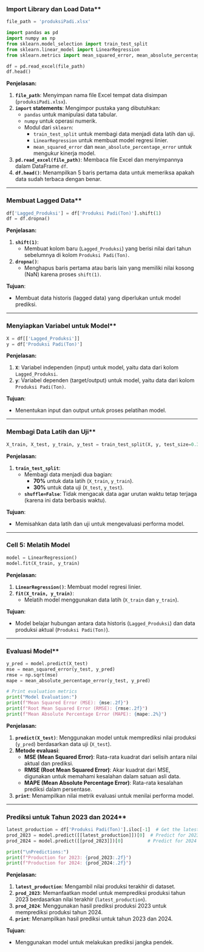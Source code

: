 ### Import Library dan Load Data**
```python
file_path = 'produksiPadi.xlsx'

import pandas as pd
import numpy as np
from sklearn.model_selection import train_test_split
from sklearn.linear_model import LinearRegression
from sklearn.metrics import mean_squared_error, mean_absolute_percentage_error 

df = pd.read_excel(file_path)
df.head()
```

**Penjelasan:**
1. **`file_path`**: Menyimpan nama file Excel tempat data disimpan (`produksiPadi.xlsx`).
2. **`import` statements**: Mengimpor pustaka yang dibutuhkan:
   - `pandas` untuk manipulasi data tabular.
   - `numpy` untuk operasi numerik.
   - Modul dari `sklearn`:
     - `train_test_split` untuk membagi data menjadi data latih dan uji.
     - `LinearRegression` untuk membuat model regresi linier.
     - `mean_squared_error` dan `mean_absolute_percentage_error` untuk mengukur kinerja model.
3. **`pd.read_excel(file_path)`**: Membaca file Excel dan menyimpannya dalam DataFrame `df`.
4. **`df.head()`**: Menampilkan 5 baris pertama data untuk memeriksa apakah data sudah terbaca dengan benar.

---

### Membuat Lagged Data**
```python
df['Lagged_Produksi'] = df['Produksi Padi(Ton)'].shift(1)
df = df.dropna()  
```

**Penjelasan:**
1. **`shift(1)`**:
   - Membuat kolom baru (`Lagged_Produksi`) yang berisi nilai dari tahun sebelumnya di kolom `Produksi Padi(Ton)`.
2. **`dropna()`**:
   - Menghapus baris pertama atau baris lain yang memiliki nilai kosong (NaN) karena proses `shift(1)`.

**Tujuan**:
- Membuat data historis (lagged data) yang diperlukan untuk model prediksi.

---

### Menyiapkan Variabel untuk Model**
```python
X = df[['Lagged_Produksi']]   
y = df['Produksi Padi(Ton)'] 
```

**Penjelasan:**
1. **`X`**: Variabel independen (input) untuk model, yaitu data dari kolom `Lagged_Produksi`.
2. **`y`**: Variabel dependen (target/output) untuk model, yaitu data dari kolom `Produksi Padi(Ton)`.

**Tujuan**:
- Menentukan input dan output untuk proses pelatihan model.

---

### Membagi Data Latih dan Uji**
```python
X_train, X_test, y_train, y_test = train_test_split(X, y, test_size=0.3,  random_state=42, shuffle=False)
```

**Penjelasan:**
1. **`train_test_split`**:
   - Membagi data menjadi dua bagian: 
     - **70%** untuk data latih (`X_train`, `y_train`).
     - **30%** untuk data uji (`X_test`, `y_test`).
   - **`shuffle=False`**: Tidak mengacak data agar urutan waktu tetap terjaga (karena ini data berbasis waktu).

**Tujuan**:
- Memisahkan data latih dan uji untuk mengevaluasi performa model.

---

### **Cell 5: Melatih Model**
```python
model = LinearRegression()
model.fit(X_train, y_train)
```

**Penjelasan:**
1. **`LinearRegression()`**: Membuat model regresi linier.
2. **`fit(X_train, y_train)`**:
   - Melatih model menggunakan data latih (`X_train` dan `y_train`).

**Tujuan**:
- Model belajar hubungan antara data historis (`Lagged_Produksi`) dan data produksi aktual (`Produksi Padi(Ton)`).

---

### Evaluasi Model**
```python
y_pred = model.predict(X_test)
mse = mean_squared_error(y_test, y_pred)
rmse = np.sqrt(mse)
mape = mean_absolute_percentage_error(y_test, y_pred)

# Print evaluation metrics
print("Model Evaluation:")
print(f"Mean Squared Error (MSE): {mse:.2f}")
print(f"Root Mean Squared Error (RMSE): {rmse:.2f}")
print(f"Mean Absolute Percentage Error (MAPE): {mape:.2%}")
```

**Penjelasan:**
1. **`predict(X_test)`**: Menggunakan model untuk memprediksi nilai produksi (`y_pred`) berdasarkan data uji (`X_test`).
2. **Metode evaluasi**:
   - **MSE (Mean Squared Error)**: Rata-rata kuadrat dari selisih antara nilai aktual dan prediksi.
   - **RMSE (Root Mean Squared Error)**: Akar kuadrat dari MSE, digunakan untuk memahami kesalahan dalam satuan asli data.
   - **MAPE (Mean Absolute Percentage Error)**: Rata-rata kesalahan prediksi dalam persentase.
3. **`print`**: Menampilkan nilai metrik evaluasi untuk menilai performa model.

---

### Prediksi untuk Tahun 2023 dan 2024**
```python
latest_production = df['Produksi Padi(Ton)'].iloc[-1]  # Get the latest production value
prod_2023 = model.predict([[latest_production]])[0]  # Predict for 2023
prod_2024 = model.predict([[prod_2023]])[0]         # Predict for 2024

print("\nPredictions:")
print(f"Production for 2023: {prod_2023:.2f}")
print(f"Production for 2024: {prod_2024:.2f}")
```

**Penjelasan:**
1. **`latest_production`**: Mengambil nilai produksi terakhir di dataset.
2. **`prod_2023`**: Memanfaatkan model untuk memprediksi produksi tahun 2023 berdasarkan nilai terakhir (`latest_production`).
3. **`prod_2024`**: Menggunakan hasil prediksi produksi 2023 untuk memprediksi produksi tahun 2024.
4. **`print`**: Menampilkan hasil prediksi untuk tahun 2023 dan 2024.

**Tujuan**:
- Menggunakan model untuk melakukan prediksi jangka pendek.
